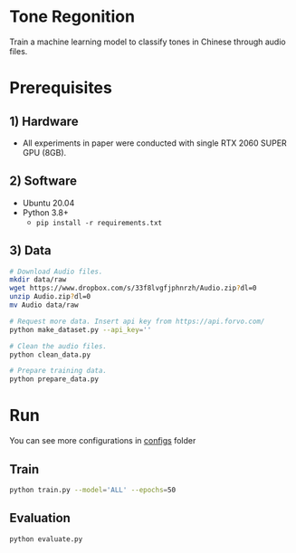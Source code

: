 # Tone Regonition

Train a machine learning model to classify tones in Chinese through audio files.

# Prerequisites

## 1) Hardware
* All experiments in paper were conducted with single RTX 2060 SUPER GPU (8GB).

## 2) Software
* Ubuntu 20.04
* Python 3.8+
  - `pip install -r requirements.txt` 


## 3) Data

```sh
# Download Audio files.
mkdir data/raw
wget https://www.dropbox.com/s/33f8lvgfjphnrzh/Audio.zip?dl=0
unzip Audio.zip?dl=0
mv Audio data/raw

# Request more data. Insert api key from https://api.forvo.com/
python make_dataset.py --api_key=''

# Clean the audio files.
python clean_data.py

# Prepare training data.
python prepare_data.py 
```

# Run
You can see more configurations in [configs](src/configs) folder

## Train
```sh
python train.py --model='ALL' --epochs=50
```

## Evaluation
```sh
python evaluate.py 
